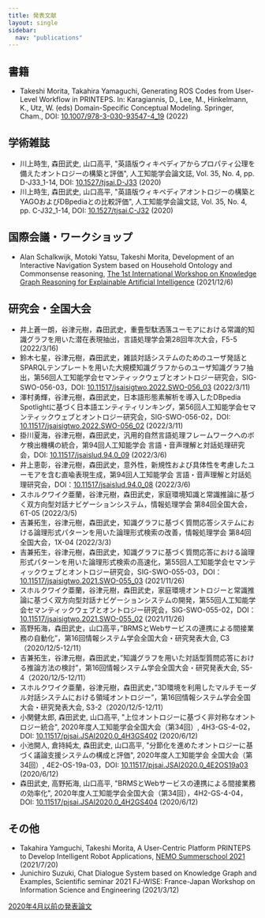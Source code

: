 ```yaml
---
title: 発表文献
layout: single
sidebar:
  nav: "publications"
---
```


## 書籍
* Takeshi Morita, Takahira Yamaguchi, Generating ROS Codes from User-Level Workflow in PRINTEPS. In: Karagiannis, D., Lee, M., Hinkelmann, K., Utz, W. (eds) Domain-Specific Conceptual Modeling. Springer, Cham., DOI: [10.1007/978-3-030-93547-4_19](https://doi.org/10.1007/978-3-030-93547-4_19) (2022)

## 学術雑誌
* 川上時生, 森田武史, 山口高平, "英語版ウィキペディアからプロパティ公理を備えたオントロジーの構築と評価", 人工知能学会論文誌, Vol. 35, No. 4, pp. D-J33_1-14, DOI: [10.1527/tjsai.D-J33](https://doi.org/10.1527/tjsai.D-J33) (2020)
* 川上時生, 森田武史, 山口高平, "英語版ウィキペディアオントロジーの構築とYAGOおよびDBpediaとの比較評価", 人工知能学会論文誌, Vol. 35, No. 4, pp. C-J32_1-14, DOI: [10.1527/tjsai.C-J32](https://doi.org/10.1527/tjsai.C-J32) (2020)

## 国際会議・ワークショップ
* Alan Schalkwijk, Motoki Yatsu, Takeshi Morita, Development of an Interactive Navigation System based on Household Ontology and Commonsense reasoning, [The 1st International Workshop on Knowledge Graph Reasoning for Explainable Artificial Intelligence](https://kgr4xai.ikgrc.org/schedule.html) (2021/12/6)

## 研究会・全国大会
* 井上蒼一朗，谷津元樹，森田武史，重畳型駄洒落ユーモアにおける常識的知識グラフを用いた潜在表現抽出，言語処理学会第28回年次大会，F5-5 (2022/3/16)
* 鈴木七星，谷津元樹，森田武史，雑談対話システムのためのユーザ発話とSPARQLテンプレートを用いた大規模知識グラフからのユーザ知識グラフ抽出，第56回人工知能学会セマンティックウェブとオントロジー研究会，SIG-SWO-056-03，DOI: [10.11517/jsaisigtwo.2022.SWO-056_03](https://doi.org/10.11517/jsaisigtwo.2022.SWO-056_03) (2022/3/11)
* 澤村勇輝，谷津元樹，森田武史，日本語形態素解析を導入したDBpedia Spotlightに基づく日本語エンティティリンキング，第56回人工知能学会セマンティックウェブとオントロジー研究会，SIG-SWO-056-02，DOI: [10.11517/jsaisigtwo.2022.SWO-056_02](https://doi.org/10.11517/jsaisigtwo.2022.SWO-056_02) (2022/3/11)
* 掛川夏海，谷津元樹，森田武史，汎用的自然言語処理フレームワークへのボケ検出機構の統合，第94回人工知能学会 言語・音声理解と対話処理研究会，DOI: [10.11517/jsaislud.94.0_09](https://doi.org/10.11517/jsaislud.94.0_09) (2022/3/6)
* 井上恵彰，谷津元樹，森田武史，意外性，新規性および具体性を考慮したユーモアを含む直喩表現生成，第94回人工知能学会 言語・音声理解と対話処理研究会，DOI：[10.11517/jsaislud.94.0_08](https://doi.org/10.11517/jsaislud.94.0_08) (2022/3/6)
* スホルクワイク亜蘭，谷津元樹，森田武史，家庭環境知識と常識推論に基づく双方向型対話ナビゲーションシステム，情報処理学会 第84回全国大会，6T-05 (2022/3/5)
* 吉兼拓生，谷津元樹，森田武史，知識グラフに基づく質問応答システムにおける論理形式パターンを用いた論理形式検索の改善，情報処理学会 第84回全国大会，1X-04 (2022/3/3)
* 吉兼拓生，谷津元樹，森田武史，知識グラフに基づく質問応答における論理形式パターンを用いた論理形式検索の高速化，第55回人工知能学会セマンティックウェブとオントロジー研究会，SIG-SWO-055-03，DOI：[10.11517/jsaisigtwo.2021.SWO-055_03](https://doi.org/10.11517/jsaisigtwo.2021.SWO-055_03) (2021/11/26)
* スホルクワイク亜蘭，谷津元樹，森田武史，家庭環境オントロジーと常識推論に基づく双方向型対話ナビゲーションシステムの開発，第55回人工知能学会セマンティックウェブとオントロジー研究会，SIG-SWO-055-02，DOI：[10.11517/jsaisigtwo.2021.SWO-055_02](https://doi.org/10.11517/jsaisigtwo.2021.SWO-055_02) (2021/11/26)
* 高野拓海，森田武史，山口高平，”BRMSとWebサービスの連携による間接業務の自動化”，第16回情報システム学会全国大会・研究発表大会, C3（2020/12/5-12/11）
* 吉兼拓生，谷津元樹，森田武史，”知識グラフを用いた対話型質問応答における推論方法の検討”，第16回情報システム学会全国大会・研究発表大会, S5-4（2020/12/5-12/11）
* スホルクワイク亜蘭，谷津元樹，森田武史，”3D環境を利用したマルチモーダル対話システムにおける領域オントロジー”，第16回情報システム学会全国大会・研究発表大会, S3-2（2020/12/5-12/11）
* 小関健太郎, 森田武史, 山口高平, "上位オントロジーに基づく非対称なオントロジー統合", 2020年度人工知能学会全国大会（第34回）, 4H3-GS-4-02，DOI: [10.11517/pjsai.JSAI2020.0_4H3GS402](https://doi.org/10.11517/pjsai.JSAI2020.0_4H3GS402) (2020/6/12)
* 小池開人, 倉持純太, 森田武史, 山口高平, "分節化を進めたオントロジーに基づく議論支援システムの構成と評価", 2020年度人工知能学会
全国大会（第34回）, 4E2-OS-19a-03，DOI: [10.11517/pjsai.JSAI2020.0_4E2OS19a03](https://doi.org/10.11517/pjsai.JSAI2020.0_4E2OS19a03) (2020/6/12)
* 森田武史, 高野拓海, 山口高平, "BRMSとWebサービスの連携による間接業務の効率化", 2020年度人工知能学会全国大会（第34回），4H2-GS-4-04，DOI: [10.11517/pjsai.JSAI2020.0_4H2GS404](https://doi.org/10.11517/pjsai.JSAI2020.0_4H2GS404) (2020/6/12)

## その他
* Takahira Yamguchi, Takeshi Morita, A User-Centric Platform PRINTEPS to Develop Intelligent Robot Applications, [NEMO Summerschool 2021](https://nemo.omilab.org/2021/lectures_list/) (2021/7/20)
* Junichiro Suzuki, Chat Dialogue System based on Knowledge Graph and Examples, Scientific seminar 2021 FJ-WISE: France-Japan Workshop on Information Science and Engineering (2021/3/12)

[2020年4月以前の発表論文](https://takeshi-morita.jp/achievement-ja.html)
